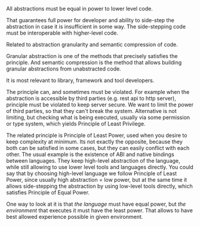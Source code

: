 
All abstractions must be equal in power to lower level code.

That guarantees full power for developer and ability to side-step the abstraction in case it is insufficient in some way.
The side-stepping code must be interoperable with higher-level code.

Related to abstraction granularity and semantic compression of code.

Granular abstraction is one of the methods that precisely satisfies the principle.
And semantic compression is the method that allows building granular abstractions from unabstracted code.

It is most relevant to library, framework and tool developers.

The principle can, and sometimes must be violated. For example when the abstraction is accessible by third parties (e.g. rest api to http server), principle must be violated to keep server secure. We want to limit the power of third parties, so that they can't break the system. Alternative is not limiting, but checking what is being executed, usually via some permission or type system, which yields Principle of Least Privilege. 

The related principle is Principle of Least Power, used when you desire to keep complexity at minimum. Its not exactly the opposite, because they both can be satisfied in some cases, but they can easily conflict with each other. The usual example is the existence of ABI and native bindings between languages. They keep high-level abstraction of the language, while still allowing to use lower level tools and languages directly. 
You could say that by choosing high-level language we follow Principle of Least Power, since usually high abstraction = low power, but at the same time it allows side-stepping the abstraction by using low-level tools directly, which satisfies Principle of Equal Power.

One way to look at it is that *the language* must have equal power, but *the environment* that executes it must have the least power. That allows to have best allowed experience possible in given environment.
